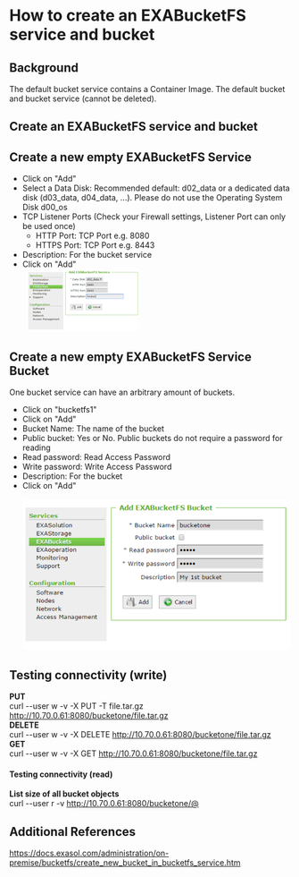 # How to create an EXABucketFS service and bucket 
## Background

The default bucket service contains a Container Image. The default bucket and bucket service (cannot be deleted).

## Create an EXABucketFS service and bucket

## Create a new empty EXABucketFS Service

* Click on "Add"
* Select a Data Disk: Recommended default: d02_data or a dedicated data disk (d03_data, d04_data, ...). Please do not use the Operating System Disk d00_os
* TCP Listener Ports (Check your Firewall settings, Listener Port can only be used once)
	+ HTTP Port: TCP Port e.g. 8080
	+ HTTPS Port: TCP Port e.g. 8443
* Description: For the bucket service
* Click on "Add"  
   ![](images/1.png)

## Create a new empty EXABucketFS Service Bucket

One bucket service can have an arbitrary amount of buckets.

* Click on "bucketfs1"
* Click on "Add"
* Bucket Name: The name of the bucket
* Public bucket: Yes or No. Public buckets do not require a password for reading
* Read password: Read Access Password
* Write password: Write Access Password
* Description: For the bucket
* Click on "Add"  
   ![](images/2.PNG)

## Testing connectivity (write)

**PUT**  
curl --user w -v -X PUT -T file.tar.gz <http://10.70.0.61:8080/bucketone/file.tar.gz>  
**DELETE**  
curl --user w -v -X DELETE <http://10.70.0.61:8080/bucketone/file.tar.gz>  
**GET**  
curl --user w -v -X GET <http://10.70.0.61:8080/bucketone/file.tar.gz>

#### Testing connectivity (read)

**List size of all bucket objects**  
curl --user r -v <http://10.70.0.61:8080/bucketone/@>

## Additional References

<https://docs.exasol.com/administration/on-premise/bucketfs/create_new_bucket_in_bucketfs_service.htm>

